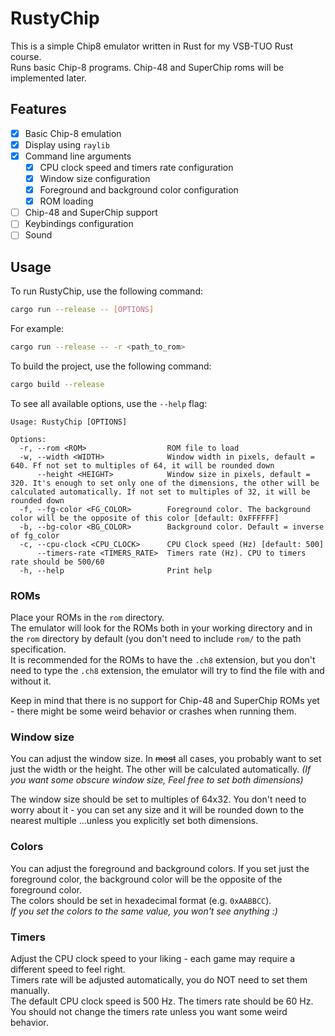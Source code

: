 # RustyChip

This is a simple Chip8 emulator written in Rust for my VSB-TUO Rust course.\
Runs basic Chip-8 programs. Chip-48 and SuperChip roms will be implemented later.

## Features

- [x] Basic Chip-8 emulation
- [x] Display using `raylib`
- [x] Command line arguments
    - [x] CPU clock speed and timers rate configuration
    - [x] Window size configuration
    - [x] Foreground and background color configuration
    - [x] ROM loading
- [ ] Chip-48 and SuperChip support
- [ ] Keybindings configuration
- [ ] Sound

## Usage

To run RustyChip, use the following command:

```bash
cargo run --release -- [OPTIONS]
```

For example:

```bash
cargo run --release -- -r <path_to_rom>
```

To build the project, use the following command:

```bash
cargo build --release
```

To see all available options, use the `--help` flag:

```
Usage: RustyChip [OPTIONS]

Options:
  -r, --rom <ROM>                  ROM file to load
  -w, --width <WIDTH>              Window width in pixels, default = 640. Ff not set to multiples of 64, it will be rounded down
      --height <HEIGHT>            Window size in pixels, default = 320. It's enough to set only one of the dimensions, the other will be calculated automatically. If not set to multiples of 32, it will be rounded down
  -f, --fg-color <FG_COLOR>        Foreground color. The background color will be the opposite of this color [default: 0xFFFFFF]
  -b, --bg-color <BG_COLOR>        Background color. Default = inverse of fg_color
  -c, --cpu-clock <CPU_CLOCK>      CPU Clock speed (Hz) [default: 500]
      --timers-rate <TIMERS_RATE>  Timers rate (Hz). CPU to timers rate should be 500/60
  -h, --help                       Print help
```

### ROMs

Place your ROMs in the `rom` directory.\
The emulator will look for the ROMs both in your working directory and in the `rom` directory by default (you don't need
to include
`rom/` to the path specification.\
It is recommended for the ROMs to have the `.ch8` extension, but you don't need to type the `.ch8` extension, the
emulator will try to find the file with and without it.

Keep in mind that there is no support for Chip-48 and SuperChip ROMs yet - there might be some weird behavior or crashes
when running them.

### Window size

You can adjust the window size. In ~~most~~ all cases, you probably want to set just the width or the height. The other
will be calculated automatically. _(If you want some obscure window size, Feel free to set both dimensions)_

The window size should be set to multiples of 64x32. You don't need to worry about it - you can set any size and it will
be rounded down to the nearest multiple ...unless you explicitly set both dimensions.

### Colors

You can adjust the foreground and background colors. If you set just the foreground color, the background color will be
the opposite of the foreground color.\
The colors should be set in hexadecimal format (e.g. `0xAABBCC`).\
_If you set the colors to the same value, you won't see anything :)_

### Timers

Adjust the CPU clock speed to your liking - each game may require a different speed to feel right.\
Timers rate will be adjusted automatically, you do NOT need to set them manually.\
The default CPU clock speed is 500 Hz. The timers rate should be 60 Hz.\
You should not change the timers rate unless you want some weird behavior.

